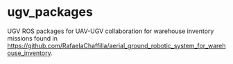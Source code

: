 # ugv_packages
UGV ROS packages for UAV-UGV collaboration for warehouse inventory missions found in https://github.com/RafaelaChaffilla/aerial_ground_robotic_system_for_warehouse_inventory.

